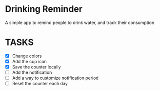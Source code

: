 # Drinking Reminder

A simple app to remind people to drink water, and track their consumption.

# TASKS

- [x] Change colors
- [x] Add the cup icon
- [x] Save the counter locally
- [ ] Add the notification
- [ ] Add a way to customize notification period
- [ ] Reset the counter each day